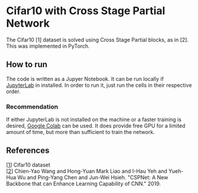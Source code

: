 # Cifar10 with Cross Stage Partial Network

The Cifar10 [1] dataset is solved using Cross Stage Partial blocks, as in [2]. This was implemented in PyTorch.

## How to run

The code is written as a Jupyer Notebook. It can be run locally if [JupyterLab](https://jupyter.org/) in installed. In order to run it, just run the cells in their respective order. 


### Recommendation

If either JupyterLab is not installed on the machine or a faster training is desired, [Google Colab](https://colab.research.google.com/) can be used. It does provide free GPU for a limited amount of time, but more than sufficient to train the network.

## References

[[1](https://www.cs.toronto.edu/~kriz/cifar.html)] Cifar10 dataset \
[[2](https://arxiv.org/abs/1911.11929)] Chien-Yao Wang and Hong-Yuan Mark Liao and I-Hau Yeh and Yueh-Hua Wu and Ping-Yang Chen and Jun-Wei Hsieh. "CSPNet: A New Backbone that can Enhance Learning Capability of CNN." 2019.
